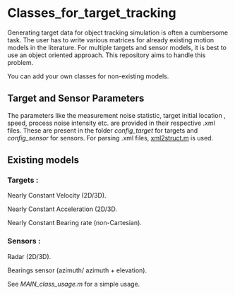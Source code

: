 # Classes_for_target_tracking

Generating target data for object tracking simulation is often a cumbersome task. The user has to write various matrices for already existing motion models in the literature. For multiple targets and sensor models, it is best to use an object oriented approach. This repository aims to handle this problem.

You can add your own classes for non-existing models.

## Target and Sensor Parameters
The parameters like the measurement noise statistic, target initial location , speed, process noise intensity etc. are provided in their respective .xml files. These are present in the folder _config_target_ for targets and _config_sensor_ for sensors. For parsing .xml files, [xml2struct.m](https://www.mathworks.com/matlabcentral/fileexchange/28518-xml2struct) is used.

## Existing models
### Targets : 
  Nearly Constant Velocity (2D/3D).
  
  Nearly Constant Acceleration (2D/3D.
  
  Nearly Constant Bearing rate (non-Cartesian).

### Sensors : 
  Radar (2D/3D).
  
  Bearings sensor (azimuth/ azimuth + elevation).

See _MAIN_class_usage.m_ for a simple usage. 
